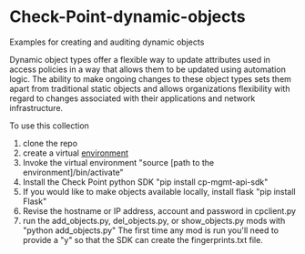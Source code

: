 # Check-Point-dynamic-objects
Examples for creating and auditing dynamic objects

Dynamic object types offer a flexible way to update attributes used in access policies in a way that allows them to be updated using automation logic.  The ability to make ongoing changes to these object types sets them apart from traditional static objects and allows organizations flexibility with regard to changes associated with their applications and network infrastructure.


To use this collection
1. clone the repo
2. create a virtual [environment](https://docs.python.org/3/library/venv.html)
3. Invoke the virtual environment "source [path to the environment]/bin/activate"
4. Install the Check Point python SDK "pip install cp-mgmt-api-sdk"
5. If you would like to make objects available locally, install flask "pip install Flask"
6. Revise the hostname or IP address, account and password in cpclient.py
7. run the add_objects.py, del_objects.py, or show_objects.py mods with "python add_objects.py" 
The first time any mod is run you'll need to provide a "y" so that the SDK can create the fingerprints.txt file.
